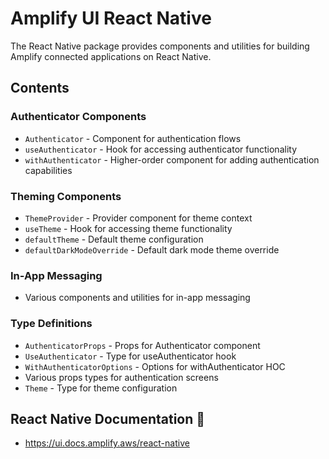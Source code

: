 # Amplify UI React Native

The React Native package provides components and utilities for building Amplify connected applications on React Native.

## Contents

### Authenticator Components

- `Authenticator` - Component for authentication flows
- `useAuthenticator` - Hook for accessing authenticator functionality
- `withAuthenticator` - Higher-order component for adding authentication capabilities

### Theming Components

- `ThemeProvider` - Provider component for theme context
- `useTheme` - Hook for accessing theme functionality
- `defaultTheme` - Default theme configuration
- `defaultDarkModeOverride` - Default dark mode theme override

### In-App Messaging

- Various components and utilities for in-app messaging

### Type Definitions

- `AuthenticatorProps` - Props for Authenticator component
- `UseAuthenticator` - Type for useAuthenticator hook
- `WithAuthenticatorOptions` - Options for withAuthenticator HOC
- Various props types for authentication screens
- `Theme` - Type for theme configuration

## React Native Documentation 📖

- https://ui.docs.amplify.aws/react-native
